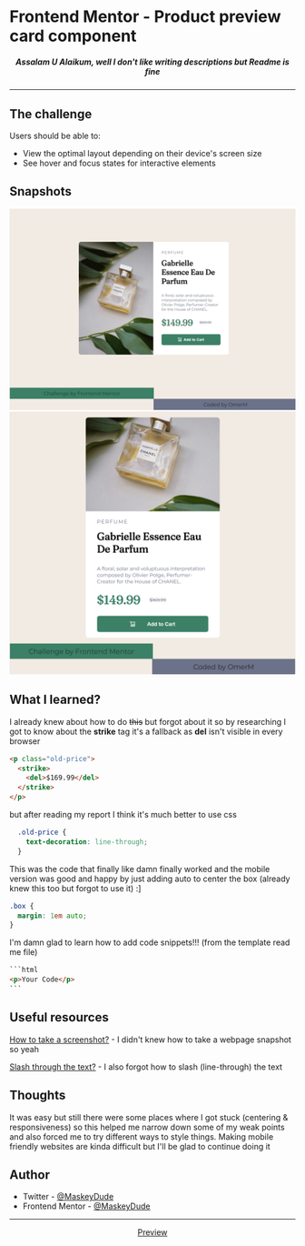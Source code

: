 # Frontend Mentor - Product preview card component

<h5 align="center">Assalam U Alaikum, well I don't like writing descriptions but Readme is fine</h5>
<hr>

## The challenge

Users should be able to:

- View the optimal layout depending on their device's screen size
- See hover and focus states for interactive elements

## Snapshots

![](img/screenshot-desktop.png)
![](img/screenshot-mobile.png)

## What I learned?

I already knew about how to do <strike><del>this</del></strike> but forgot about it so by researching I got to know about the <strong>strike</strong> tag it's a fallback as <strong>del</strong> isn't visible in every browser

```html
<p class="old-price">
  <strike>
    <del>$169.99</del>
  </strike>
</p>
```

but after reading my report I think it's much better to use css

```css
  .old-price {
    text-decoration: line-through;
  }
```

This was the code that finally like damn finally worked and the mobile version was good and happy by just adding auto to center the box (already knew this too but forgot to use it) :]

```css
.box {
  margin: 1em auto;
}
```

I'm damn glad to learn how to add code snippets!!! (from the template read me file)

````html
```html
<p>Your Code</p>
```
````

## Useful resources

[How to take a screenshot?](https://www.makeuseof.com/how-to-full-page-screenshot-chrome-firefox/) - I didn't knew how to take a webpage snapshot so yeah

[Slash through the text?](https://www.w3schools.com/cssref/pr_text_text-decoration.asp) - I also forgot how to slash (line-through) the text

## Thoughts

It was easy but still there were some places where I got stuck (centering & responsiveness) so this helped me narrow down some of my weak points and also forced me to try different ways to style things. Making mobile friendly websites are kinda difficult but I'll be glad to continue doing it

## Author

- Twitter - [@MaskeyDude](https://www.twitter.com/MaskeyDude)
- Frontend Mentor - [@MaskeyDude](https://www.frontendmentor.io/profile/MaskeyDude)

<hr>
<div align="center">
<a href="https://maskeydude.github.io/product-preview-card-component/" target="_blank">Preview</a>
</div>
